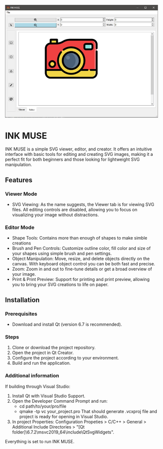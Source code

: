 
![INK MUSE Ui](/Icons/gitPicture.jfif)

# INK MUSE
INK MUSE is a simple SVG viewer, editor, and creator. It offers an intuitive interface with basic tools for editing and creating SVG images, making it a perfect fit for both beginners and those looking for lightweight SVG manipulation.

## Features
### Viewer Mode
 * SVG Viewing: As the name suggests, the Viewer tab is for viewing SVG files. All editing controls are disabled, allowing you to focus on visualizing your image without distractions.

### Editor Mode
 * Shape Tools: Contains more than enough of shapes to make simble creations
 * Brush and Pen Controls: Customize outline color, fill color and size of your shapes using simple brush and pen settings.
 * Object Manipulation: Move, resize, and delete objects directly on the canvas. With keyboard object control you can be both fast and precise.
 * Zoom: Zoom in and out to fine-tune details or get a broad overview of your image.
 * Print & Print Preview: Support for printing and print preview, allowing you to bring your SVG creations to life on paper.

## Installation
### Prerequisites
 * Download and install Qt (version 6.7 is recommended).

### Steps
 1. Clone or download the project repository.
 2. Open the project in Qt Creator.
 3. Configure the project according to your environment.
 4. Build and run the application.

### Additional information
If building through Visual Studio:
 1. Install Qt with Visual Studio Support.
 2. Open the Developer Command Prompt and run:
    * cd path/to/your/pro/file
    * qmake -tp vc your_project.pro
 That should generate .vcxproj file and project is ready for opening in Visual Studio.
 3. In project Properties: Configuration Propeties > C/C++ > General > Additional Include Directories > "[Qt
folder]\6.7.2\msvc2019_64\include\QtSvgWidgets".

Everything is set to run INK MUSE.
